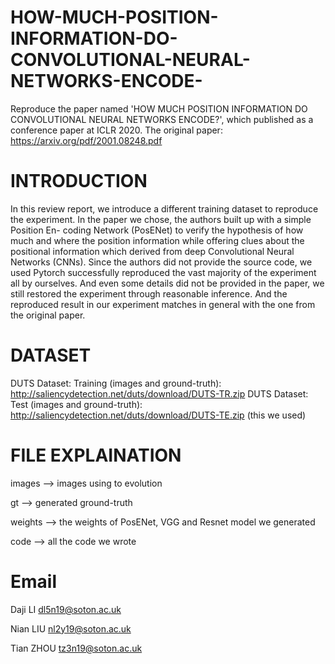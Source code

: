 # HOW-MUCH-POSITION-INFORMATION-DO-CONVOLUTIONAL-NEURAL-NETWORKS-ENCODE-
Reproduce the paper named 'HOW MUCH POSITION INFORMATION DO CONVOLUTIONAL NEURAL NETWORKS ENCODE?', which published as a conference paper at ICLR 2020. The original paper: https://arxiv.org/pdf/2001.08248.pdf

# INTRODUCTION
In this review report, we introduce a different training dataset to reproduce the experiment. In the paper we chose, the authors built up with a simple Position En- coding Network (PosENet) to verify the hypothesis of how much and where the position information while offering clues about the positional information which derived from deep Convolutional Neural Networks (CNNs). Since the authors did not provide the source code, we used Pytorch successfully reproduced the vast majority of the experiment all by ourselves. And even some details did not be provided in the paper, we still restored the experiment through reasonable inference. And the reproduced result in our experiment matches in general with the one from the original paper.

# DATASET
DUTS Dataset: Training (images and ground-truth): http://saliencydetection.net/duts/download/DUTS-TR.zip
DUTS Dataset: Test (images and ground-truth): http://saliencydetection.net/duts/download/DUTS-TE.zip (this we used)

# FILE EXPLAINATION
images --> images using to evolution

gt --> generated ground-truth

weights --> the weights of PosENet, VGG and Resnet model we generated

code --> all the code we wrote

# Email
 Daji LI dl5n19@soton.ac.uk
 
 Nian LIU nl2y19@soton.ac.uk
 
 Tian ZHOU tz3n19@soton.ac.uk
